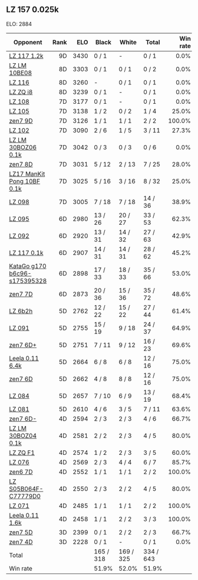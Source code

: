 ## LZ 157 0.025k ##

ELO: 2884

Opponent | Rank | ELO | Black | White | Total | Win rate
---------|-----:|----:|-------|-------|-------|-------:
[LZ 117 1.2k](LZ%20117%201.2k.md) | 9D | 3430 | 0 / 1 | - | 0 / 1 | 0.0%
[LZ LM 10BE08](LZ%20LM%2010BE08.md) | 8D | 3303 | 0 / 1 | 0 / 1 | 0 / 2 | 0.0%
[LZ 116](LZ%20116.md) | 8D | 3260 | - | 0 / 1 | 0 / 1 | 0.0%
[LZ ZQ i8](LZ%20ZQ%20i8.md) | 8D | 3239 | 0 / 1 | - | 0 / 1 | 0.0%
[LZ 108](LZ%20108.md) | 7D | 3177 | 0 / 1 | - | 0 / 1 | 0.0%
[LZ 105](LZ%20105.md) | 7D | 3138 | 1 / 2 | 0 / 2 | 1 / 4 | 25.0%
[zen7 9D](zen7%209D.md) | 7D | 3126 | 1 / 1 | 1 / 1 | 2 / 2 | 100.0%
[LZ 102](LZ%20102.md) | 7D | 3090 | 2 / 6 | 1 / 5 | 3 / 11 | 27.3%
[LZ LM 30BOZ06 0.1k](LZ%20LM%2030BOZ06%200.1k.md) | 7D | 3042 | 0 / 3 | 0 / 3 | 0 / 6 | 0.0%
[zen7 8D](zen7%208D.md) | 7D | 3031 | 5 / 12 | 2 / 13 | 7 / 25 | 28.0%
[LZ17 ManKit Pong 10BF 0.1k](LZ17%20ManKit%20Pong%2010BF%200.1k.md) | 7D | 3025 | 5 / 16 | 3 / 16 | 8 / 32 | 25.0%
[LZ 098](LZ%20098.md) | 7D | 3005 | 7 / 18 | 7 / 18 | 14 / 36 | 38.9%
[LZ 095](LZ%20095.md) | 6D | 2980 | 13 / 26 | 20 / 27 | 33 / 53 | 62.3%
[LZ 092](LZ%20092.md) | 6D | 2920 | 13 / 31 | 14 / 32 | 27 / 63 | 42.9%
[LZ 117 0.1k](LZ%20117%200.1k.md) | 6D | 2907 | 14 / 31 | 14 / 31 | 28 / 62 | 45.2%
[KataGo g170 b6c96-s175395328](KataGo%20g170%20b6c96-s175395328.md) | 6D | 2898 | 17 / 33 | 18 / 33 | 35 / 66 | 53.0%
[zen7 7D](zen7%207D.md) | 6D | 2873 | 20 / 36 | 15 / 36 | 35 / 72 | 48.6%
[LZ 6b2h](LZ%206b2h.md) | 5D | 2762 | 12 / 22 | 15 / 22 | 27 / 44 | 61.4%
[LZ 091](LZ%20091.md) | 5D | 2755 | 15 / 19 | 9 / 18 | 24 / 37 | 64.9%
[zen7 6D+](zen7%206D+.md) | 5D | 2751 | 7 / 11 | 9 / 12 | 16 / 23 | 69.6%
[Leela 0.11 6.4k](Leela%200.11%206.4k.md) | 5D | 2664 | 6 / 8 | 6 / 8 | 12 / 16 | 75.0%
[zen7 6D](zen7%206D.md) | 5D | 2662 | 4 / 8 | 8 / 8 | 12 / 16 | 75.0%
[LZ 084](LZ%20084.md) | 5D | 2657 | 7 / 10 | 6 / 9 | 13 / 19 | 68.4%
[LZ 081](LZ%20081.md) | 5D | 2610 | 4 / 6 | 3 / 5 | 7 / 11 | 63.6%
[zen7 6D-](zen7%206D-.md) | 4D | 2594 | 2 / 3 | 2 / 3 | 4 / 6 | 66.7%
[LZ LM 30BOZ04 0.1k](LZ%20LM%2030BOZ04%200.1k.md) | 4D | 2581 | 2 / 2 | 2 / 3 | 4 / 5 | 80.0%
[LZ ZQ F1](LZ%20ZQ%20F1.md) | 4D | 2574 | 1 / 2 | 2 / 3 | 3 / 5 | 60.0%
[LZ 076](LZ%20076.md) | 4D | 2569 | 2 / 3 | 4 / 4 | 6 / 7 | 85.7%
[zen6 7D](zen6%207D.md) | 4D | 2552 | 1 / 1 | 1 / 1 | 2 / 2 | 100.0%
[LZ S05B064F-C77779D0](LZ%20S05B064F-C77779D0.md) | 4D | 2550 | 2 / 3 | 2 / 2 | 4 / 5 | 80.0%
[LZ 071](LZ%20071.md) | 4D | 2485 | 1 / 1 | 1 / 1 | 2 / 2 | 100.0%
[Leela 0.11 1.6k](Leela%200.11%201.6k.md) | 4D | 2458 | 1 / 1 | 2 / 2 | 3 / 3 | 100.0%
[zen7 5D](zen7%205D.md) | 3D | 2399 | 0 / 1 | 2 / 2 | 2 / 3 | 66.7%
[zen7 4D](zen7%204D.md) | 3D | 2228 | 0 / 1 | - | 0 / 1 | 0.0%
Total | | | 165 / 318 | 169 / 325 | 334 / 643 | 
Win rate| | | 51.9% | 52.0% | 51.9% | 
